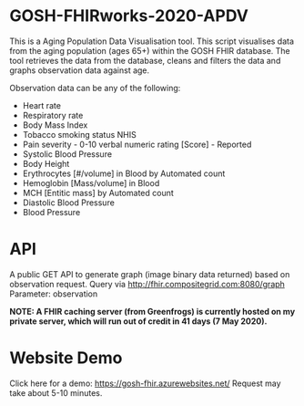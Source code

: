 # GOSH-FHIRworks-2020-APDV

This is a Aging Population Data Visualisation tool. This script visualises data from the aging population (ages 65+) within the GOSH FHIR database. The tool retrieves the data from the database, cleans and filters the data and graphs observation data against age. 

Observation data can be any of the following:
- Heart rate
- Respiratory rate
- Body Mass Index
- Tobacco smoking status NHIS
- Pain severity - 0-10 verbal numeric rating [Score] - Reported
- Systolic Blood Pressure
- Body Height
- Erythrocytes [#/volume] in Blood by Automated count
- Hemoglobin [Mass/volume] in Blood
- MCH [Entitic mass] by Automated count
- Diastolic Blood Pressure
- Blood Pressure

# API
A public GET API to generate graph (image binary data returned) based on observation request.
Query via http://fhir.compositegrid.com:8080/graph
Parameter: observation 

**NOTE: A FHIR caching server (from Greenfrogs) is currently hosted on my private server, which will run out of credit in 41 days (7 May 2020).**

# Website Demo
Click here for a demo: https://gosh-fhir.azurewebsites.net/
Request may take about 5-10 minutes.
